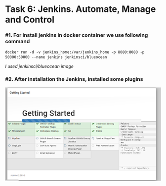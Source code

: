 # Task 6: Jenkins. Automate, Manage and Control

### #1. For install jenkins in docker container we use following command

    docker run -d -v jenkins_home:/var/jenkins_home -p 8080:8080 -p 50000:50000 --name jenkins jenkinsci/blueocean

*I used jenkinsci/blueocean image*

### #2. After installation the Jenkins, installed some plugins

!["Plugins"](img/plugins.png)






